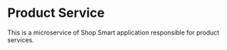 # Product Service

This is a microservice of Shop Smart application responsible for product services.